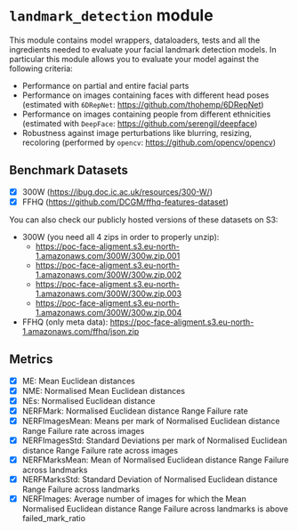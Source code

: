 # `landmark_detection` module

This module contains model wrappers, dataloaders, tests and all the ingredients needed to evaluate your facial landmark detection models.
In particular this module allows you to evaluate your model against the following criteria:
- Performance on partial and entire facial parts
- Performance on images containing faces with different head poses (estimated with `6DRepNet`: https://github.com/thohemp/6DRepNet)
- Performance on images containing people from different ethnicities (estimated with `DeepFace`: https://github.com/serengil/deepface)
- Robustness against image perturbations like blurring, resizing, recoloring (performed by `opencv`: https://github.com/opencv/opencv)

## Benchmark Datasets

- [x] 300W (https://ibug.doc.ic.ac.uk/resources/300-W/)
- [x] FFHQ (https://github.com/DCGM/ffhq-features-dataset)

You can also check our publicly hosted versions of these datasets on S3:
- 300W (you need all 4 zips in order to properly unzip):
  - https://poc-face-aligment.s3.eu-north-1.amazonaws.com/300W/300w.zip.001
  - https://poc-face-aligment.s3.eu-north-1.amazonaws.com/300W/300w.zip.002
  - https://poc-face-aligment.s3.eu-north-1.amazonaws.com/300W/300w.zip.003
  - https://poc-face-aligment.s3.eu-north-1.amazonaws.com/300W/300w.zip.004
- FFHQ (only meta data): https://poc-face-aligment.s3.eu-north-1.amazonaws.com/ffhq/json.zip

  
## Metrics

- [x] ME: Mean Euclidean distances
- [x] NME: Normalised Mean Euclidean distances
- [x] NEs: Normalised Euclidean distance
- [x] NERFMark: Normalised Euclidean distance Range Failure rate
- [x] NERFImagesMean: Means per mark of Normalised Euclidean distance Range Failure rate across images
- [x] NERFImagesStd: Standard Deviations per mark of Normalised Euclidean distance Range Failure rate across images
- [x] NERFMarksMean: Mean of Normalised Euclidean distance Range Failure across landmarks
- [x] NERFMarksStd: Standard Deviation of Normalised Euclidean distance Range Failure across landmarks
- [x] NERFImages: Average number of images for which the Mean Normalised Euclidean distance Range Failure across landmarks is above failed_mark_ratio

